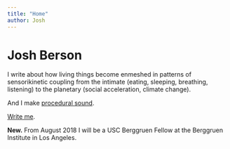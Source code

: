 ```yaml
---
title: "Home"
author: Josh
---
```


<h1 class="fadein">Josh Berson</h1>

<p class="fadein delay1">I write about how living things become enmeshed in patterns of sensorikinetic coupling from the intimate (eating, sleeping, breathing, listening) to the planetary (social acceleration, climate change).</p>

<p class="fadein delay2">And I make <a href="https://github.com/joshber/sndspc">procedural sound</a>.</p>

<p class="fadein delay3"><a href="mailto:josh@joshberson.net">Write me</a>.</p>

<p class="fadein delay4"><strong>New.</strong> From August 2018 I will be a USC Berggruen Fellow at the Berggruen Institute in Los Angeles.</p>
